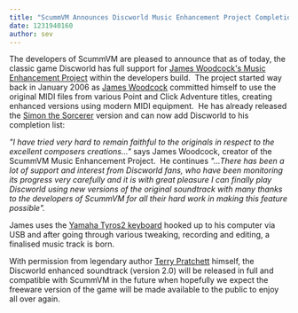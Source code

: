 ```yaml
---
title: "ScummVM Announces Discworld Music Enhancement Project Completion"
date: 1231940160
author: sev
---
```


The developers of ScummVM are pleased to announce that as of today, the classic game Discworld has full support for [James Woodcock's Music Enhancement Project](http://www.jameswoodcock.co.uk/?page_id=54) within the developers build.  The project started way back in January 2006 as [James Woodcock](http://www.jameswoodcock.co.uk) committed himself to use the original MIDI files from various Point and Click Adventure titles, creating enhanced versions using modern MIDI equipment.  He has already released the [Simon the Sorcerer](http://www.jameswoodcock.co.uk/?p=956) version and can now add Discworld to his completion list:

*"I have tried very hard to remain faithful to the originals in respect to the excellent composers creations..."* says James Woodcock, creator of the ScummVM Music Enhancement Project.  He continues *"...There has been a lot of support and interest from Discworld fans, who have been monitoring its progress very carefully and it is with great pleasure I can finally play Discworld using new versions of the original soundtrack with many thanks to the developers of ScummVM for all their hard work in making this feature possible".*

James uses the [Yamaha Tyros2 keyboard](http://www.yamahapkowner.com/?page_id=93) hooked up to his computer via USB and after going through various tweaking, recording and editing, a finalised music track is born. 

With permission from legendary author [Terry Pratchett](http://www.jameswoodcock.co.uk/?p=796) himself, the Discworld enhanced soundtrack (version 2.0) will be released in full and compatible with ScummVM in the future when hopefully we expect the freeware version of the game will be made available to the public to enjoy all over again.
